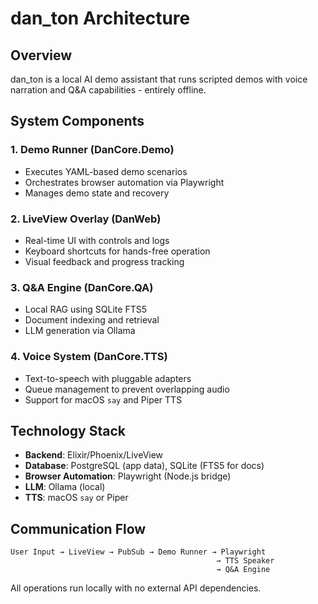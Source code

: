 # dan_ton Architecture

## Overview

dan_ton is a local AI demo assistant that runs scripted demos with voice narration and Q&A capabilities - entirely offline.

## System Components

### 1. Demo Runner (DanCore.Demo)
- Executes YAML-based demo scenarios
- Orchestrates browser automation via Playwright
- Manages demo state and recovery

### 2. LiveView Overlay (DanWeb)
- Real-time UI with controls and logs
- Keyboard shortcuts for hands-free operation
- Visual feedback and progress tracking

### 3. Q&A Engine (DanCore.QA)
- Local RAG using SQLite FTS5
- Document indexing and retrieval
- LLM generation via Ollama

### 4. Voice System (DanCore.TTS)
- Text-to-speech with pluggable adapters
- Queue management to prevent overlapping audio
- Support for macOS `say` and Piper TTS

## Technology Stack

- **Backend**: Elixir/Phoenix/LiveView
- **Database**: PostgreSQL (app data), SQLite (FTS5 for docs)
- **Browser Automation**: Playwright (Node.js bridge)
- **LLM**: Ollama (local)
- **TTS**: macOS `say` or Piper

## Communication Flow

```
User Input → LiveView → PubSub → Demo Runner → Playwright
                                              → TTS Speaker
                                              → Q&A Engine
```

All operations run locally with no external API dependencies.
